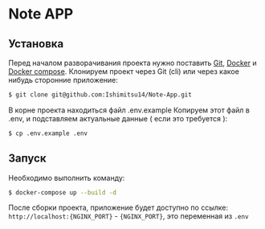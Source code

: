 # Note APP

## Установка
Перед началом разворачивания проекта нужно поставить [Git](https://git-scm.com/book/ru/v1/%D0%92%D0%B2%D0%B5%D0%B4%D0%B5%D0%BD%D0%B8%D0%B5-%D0%A3%D1%81%D1%82%D0%B0%D0%BD%D0%BE%D0%B2%D0%BA%D0%B0-Git), [Docker](https://docs.docker.com/install/)
и [Docker compose](https://docs.docker.com/compose/install/#install-compose).
Клонируем проект через Git (cli) или через какое нибудь сторонние приложение:

```bash
$ git clone git@github.com:Ishimitsu14/Note-App.git
```

В корне проекта находиться файл .env.example
Копируем этот файл в .env, и подставляем актуальные данные ( если это требуется ):

```bash
$ cp .env.example .env
```
## Запуск

Необходимо выполнить команду:

```bash
$ docker-compose up --build -d
```

После сборки проекта, приложение будет доступно по ссылке:
  `http://localhost:{NGINX_PORT}` - `{NGINX_PORT}`, это переменная из `.env` 
